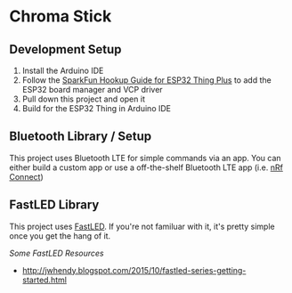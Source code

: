 # Chroma Stick

## Development Setup

1. Install the Arduino IDE
2. Follow the [SparkFun Hookup Guide for ESP32 Thing Plus](https://learn.sparkfun.com/tutorials/esp32-thing-plus-hookup-guide/all#software-setup) to add the ESP32 board manager and VCP driver
3. Pull down this project and open it
4. Build for the ESP32 Thing in Arduino IDE

## Bluetooth Library / Setup

This project uses Bluetooth LTE for simple commands via an app. You can either build a custom app or use a off-the-shelf Bluetooth LTE app (i.e. [nRf Connect](https://apps.apple.com/us/app/nrf-connect/id1054362403))

## FastLED Library

This project uses [FastLED](https://github.com/FastLED/FastLED/wiki/Basic-usage). If you're not familuar with it, it's pretty simple once you get the hang of it.

*Some FastLED Resources*
* http://jwhendy.blogspot.com/2015/10/fastled-series-getting-started.html
